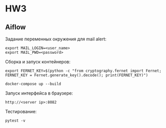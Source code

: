 # HW3

## Aiflow

Задание переменных окружения для mail alert:

    export MAIL_LOGIN=<user_name>
    export MAIL_PWD=<password>

Сборка и запуск контейнеров:

    export FERNET_KEY=$(python -c "from cryptography.fernet import Fernet; FERNET_KEY = Fernet.generate_key().decode(); print(FERNET_KEY)")
    
    docker-compose up --build

Запуск интерфейса в браузере:

    http://<server ip>:8082

Тестирование:

    pytest -v

